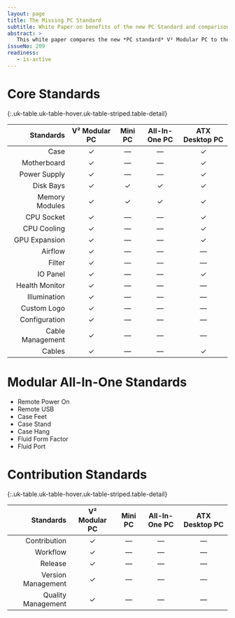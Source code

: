 ```yaml
---
layout: page
title: The Missing PC Standard
subtitle: White Paper on benefits of the new PC Standard and comparison to current standards
abstract: >
   This white paper compares the new *PC standard* V² Modular PC to the current All-In-One, Desktop and Mini PC standards, respectively pointing out the lack thereof. In that comparison the reason of being for the new PC standard becomes obvious as it fills a gap not covered by the current standards. 
issueNo: 209
readiness:
   - is-active
---
```


# Core Standards

{:.uk-table.uk-table-hover.uk-table-striped.table-detail}

|       Standards | V² Modular PC | Mini PC | All-In-One PC | ATX Desktop PC |
|----------------:|:-------------:|:-------:|:-------------:|:--------------:|
|            Case |       ✓       |    —    |       —       |        ✓       |
|     Motherboard |       ✓       |    —    |       —       |        ✓       |
|    Power Supply |       ✓       |    —    |       —       |        ✓       |
|       Disk Bays |       ✓       |    ✓    |       ✓       |        ✓       |
|  Memory Modules |       ✓       |    ✓    |       ✓       |        ✓       |
|      CPU Socket |       ✓       |    —    |       —       |        ✓       |
|     CPU Cooling |       ✓       |    —    |       —       |        ✓       |
|   GPU Expansion |       ✓       |    —    |       —       |        ✓       |
|         Airflow |       ✓       |    —    |       —       |        —       |
|          Filter |       ✓       |    —    |       —       |        —       |
|        IO Panel |       ✓       |    —    |       —       |        ✓       |
|  Health Monitor |       ✓       |    —    |       —       |        —       |
|    Illumination |       ✓       |    —    |       —       |        —       |
|     Custom Logo |       ✓       |    —    |       —       |        —       |
|   Configuration |       ✓       |    —    |       —       |        —       |
|Cable Management |       ✓       |    —    |       —       |        —       |
|          Cables |       ✓       |    —    |       —       |        ✓       |


# Modular All-In-One Standards

* Remote Power On
* Remote USB
* Case Feet
* Case Stand
* Case Hang
* Fluid Form Factor
* Fluid Port


# Contribution Standards

{:.uk-table.uk-table-hover.uk-table-striped.table-detail}

|          Standards | V² Modular PC | Mini PC | All-In-One PC | ATX Desktop PC |
|-------------------:|:-------------:|:-------:|:-------------:|:--------------:|
|       Contribution |       ✓       |    —    |       —       |        —       |
|           Workflow |       ✓       |    —    |       —       |        —       |
|            Release |       ✓       |    —    |       —       |        —       |
| Version Management |       ✓       |    —    |       —       |        —       |
| Quality Management |       ✓       |    —    |       —       |        —       |


